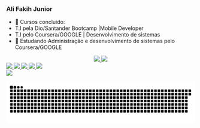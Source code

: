 ### Ali Fakih Junior

- 🔭 Cursos concluido: 
- T.I pela Dio/Santander Bootcamp |Mobile Developer 
- T.I pelo Coursera/GOOGLE | Desenvolvimento de sistemas  
- 🌱 Estudando Administração e desenvolvimento de sistemas pelo Coursera/GOOGLE 

<div align="center">
  <a href="https://github.com/Neoneo28">
  <img height="180em" src="https://github-readme-stats.vercel.app/api?username=Neoneo28&show_icons=true&theme=dark&include_all_commits=true&count_private=true"/>
  <img height="180em" src="https://github-readme-stats.vercel.app/api/top-langs/?username=Neoneo28&layout=compact&langs_count=7&theme=dark"/>
</div>
  
<div> 
  <img height="180em" src="https://cdn.jsdelivr.net/gh/devicons/devicon/icons/linux/linux-original.svg" />
 <img height="180em" src="https://cdn.jsdelivr.net/gh/devicons/devicon/icons/android/android-plain-wordmark.svg" />
  <img height="180em" src="https://cdn.jsdelivr.net/gh/devicons/devicon/icons/kotlin/kotlin-original-wordmark.svg" />
  <img height="180em" src="https://cdn.jsdelivr.net/gh/devicons/devicon/icons/git/git-original-wordmark.svg" />
  <img height="180em" src="https://cdn.jsdelivr.net/gh/devicons/devicon/icons/intellij/intellij-original-wordmark.svg" />
  </div>
    
  <div>
   <a href="https://www.linkedin.com/in/fakih-ali-71b5b3215" target="_blank"><img src="https://img.shields.io/badge/-LinkedIn-%230077B5?style=for-the-badge&logo=linkedin&logoColor=white" target="_blank"></a> 
 
  ![Snake animation](https://github.com/Neoneo28/Neoneo28/blob/output/github-contribution-grid-snake.svg)
 
</div>
